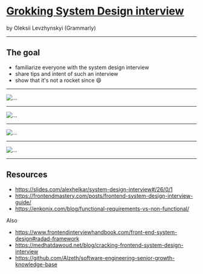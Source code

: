 # [Grokking System Design interview](https://fwdays.com/en/event/javascript-fwdays-2023/review/grokking-system-design-interview-for-front-end-engineer)

by Oleksii Levzhynskyi (Grammarly)

----

## The goal

* familiarize everyone with the system design interview
* share tips and intent of such an interview
* show that it's not a rocket since 😄

----

![…](/13_grokking_system_design/fe-system-design-interview.png)

----

![…](/13_grokking_system_design/pay-attention-to.png)

----

![…](/13_grokking_system_design/timeplan.png)

----

![…](/13_grokking_system_design/summary-n-tips.png)

----

## Resources

* <https://slides.com/alexhelkar/system-design-interview#/26/0/1>
* <https://frontendmastery.com/posts/frontend-system-design-interview-guide/>
* <https://enkonix.com/blog/functional-requirements-vs-non-functional/>

Also

* <https://www.frontendinterviewhandbook.com/front-end-system-design#radad-framework>
* <https://medhatdawoud.net/blog/cracking-frontend-system-design-interview>
* <https://github.com/Alzeth/software-engineering-senior-growth-knowledge-base>
